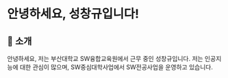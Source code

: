 # 안녕하세요, 성창규입니다!

## 👋 소개
안녕하세요, 저는 부산대학교 SW융합교육원에서 근무 중인 성창규입니다. 저는 인공지능에 대한 관심이 많으며, SW중심대학사업에서 SW전공사업을 운영하고 있습니다.
